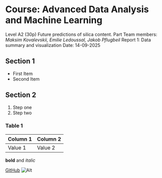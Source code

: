 # Course: Advanced Data Analysis and Machine Learning
Level A2 (30p) Future predictions of silica content. Part
Team members: *Maksim Kovalevskii, Emilie Ledoussal, Jakob Pflugbeil*
Report 1: Data summary and visualization
Date: 14-09-2025
## Section 1
- First Item
- Second Item
## Section 2  
1. Step one
2. Step two

### Table 1  
| Column 1 | Column 2 |
|----------|----------|
| Value 1  | Value 2  |

**bold** and *italic*

[GitHub](https://github.com)
![Alt](image.png)

